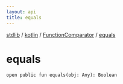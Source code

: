 ```yaml
---
layout: api
title: equals
---
```

[stdlib](../../index.html) / [kotlin](../index.html) / [FunctionComparator](index.html) / [equals](equals.html)

# equals

```
open public fun equals(obj: Any): Boolean
```
